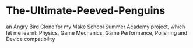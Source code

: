 # The-Ultimate-Peeved-Penguins
an Angry Bird Clone for my Make School Summer Academy project, which let me learnt: Physics, Game Mechanics, Game Performance, Polishing and Device compatibility



